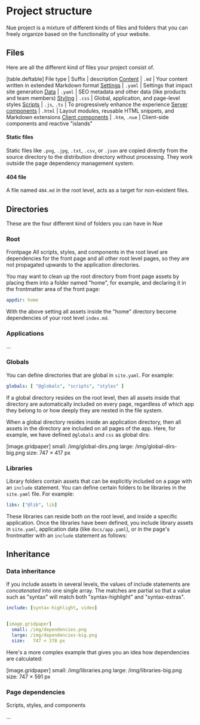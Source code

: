 

# Project structure
Nue project is a mixture of different kinds of files and folders that you can freely organize based on the functionality of your website.


## Files
Here are all the different kind of files your project consist of.

[table.deftable]
  File type | Suffix | description
  [Content](content.html) | `.md` | Your content written in extended Markdown format
  [Settings](settings.html) | `.yaml` | Settings that impact site generation
  [Data](data.html) | `.yaml` | SEO metadata and other data (like products and team members)
  [Styling](styling.html) | `.css` | Global, application, and page-level styles
  [Scripts](styling.html) | `.js`, `.ts` | To progressively enhance the experience
  [Server components](server-components.html)   | `.html` | Layout modules, reusable HTML snippets, and Markdown extensions
  [Client components](components.html)   | `.htm`, `.nue` | Client-side components and reactive "islands"


#### Static files
Static files like `.png`, `.jpg`, `.txt`, `.csv`, or `.json` are copied directly from the source directory to the distribution directory without processing. They work outside the page dependency management system.


#### 404 file
A file named `404.md` in the root level, acts as a target for non-existent files.



## Directories
These are the four different kind of folders you can have in Nue


### Root
Frontpage
All scripts, styles, and components in the root level are dependencies for the front page and all other root level pages, so they are not propagated upwards to the application directories.

You may want to clean up the root directory from front page assets by placing them into a folder named "home", for example, and declaring it in the frontmatter area of the front page:

```yaml
appdir: home
```

With the above setting all assets inside the "home" directory become dependencies of your root level `index.md`.


### Applications
...

### Globals
You can define directories that are global in `site.yaml`. For example:

```yaml
globals: [ "@globals", "scripts", "styles" ]
```

If a global directory resides on the root level, then all assets inside that directory are automatically included on every page, regardless of which app they belong to or how deeply they are nested in the file system.

When a global directory resides inside an application directory, then all assets in the directory are included on all pages of the app. Here, for example, we have defined `@globals` and `css` as global dirs:


[image.gridpaper]
  small: /img/global-dirs.png
  large: /img/global-dirs-big.png
  size: 747 × 417 px


### Libraries
Library folders contain assets that can be explicitly included on a page with an `include` statement. You can define certain folders to be libraries in the `site.yaml` file. For example:

```yaml
libs: ["@lib", lib]
```

These libraries can reside both on the root level, and inside a specific application. Once the libraries have been defined, you include library assets in `site.yaml`, application data (like `docs/app.yaml`), or in the page's frontmatter with an `include` statement as follows:




## Inheritance


### Data inheritance
If you include assets in several levels, the values of include statements are *concatenated* into one single array. The matches are partial so that a value such as "syntax" will match both "syntax-highlight" and "syntax-extras".

```yaml
include: [syntax-highlight, video]


[image.gridpaper]
  small: /img/dependencies.png
  large: /img/dependencies-big.png
  size:   747 × 378 px
```

Here's a more complex example that gives you an idea how dependencies are calculated:

[image.gridpaper]
  small: /img/libraries.png
  large: /img/libraries-big.png
  size:  747 × 591 px


### Page dependencies
Scripts, styles, and components

...
